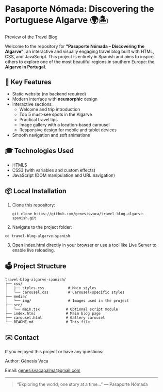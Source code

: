 # Pasaporte Nómada: Discovering the Portuguese Algarve 🌍🏝️

[Preview of the Travel Blog](https://github.com/genesisvaca/travel-blog-algarve-spanish/tree/main/preview)

Welcome to the repository for **"Pasaporte Nómada – Discovering the Algarve"**, an interactive and visually engaging travel blog built with HTML, CSS, and JavaScript. This project is entirely in Spanish and aims to inspire others to explore one of the most beautiful regions in southern Europe: the **Algarve in Portugal**.

## 🌟 Key Features

* Static website (no backend required)
* Modern interface with **neumorphic** design
* Interactive sections:
  * Welcome and trip introduction
  * Top 5 must-see spots in the Algarve
  * Practical travel tips
  * Image gallery with a location-based carousel
  * Responsive design for mobile and tablet devices
* Smooth navigation and soft animations

## 🎓 Technologies Used

* HTML5  
* CSS3 (with variables and custom effects)  
* JavaScript (DOM manipulation and URL navigation)

## 📦 Local Installation

1. Clone this repository:

   ```
   git clone https://github.com/genesisvaca/travel-blog-algarve-spanish.git
   ```
2. Navigate to the project folder:

```
cd travel-blog-algarve-spanish
```

3. Open index.html directly in your browser or use a tool like Live Server to enable live reloading.

## 🗳️ Project Structure
```
travel-blog-algarve-spanish/
├── css/
│   ├── styles.css           # Main styles
│   └── carousel.css         # Carousel-specific styles
├── media/
│   └── img/                 # Images used in the project
├── src/
│   └── main.tsx            # Optional script module
├── index.html              # Main blog page
├── carousel.html           # Gallery carousel
└── README.md               # This file
````

## ✉️ Contact
If you enjoyed this project or have any questions:

Author: Génesis Vaca

Email: genesisvacapalma@gmail.com

---
> “Exploring the world, one story at a time...”
— Pasaporte Nómada
